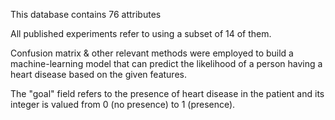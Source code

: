 This database contains 76 attributes

All published experiments refer to using a subset of 14 of them. 

Confusion matrix & other relevant methods were employed to build a machine-learning model that can predict the likelihood of a person having a heart disease based on the given features.

The "goal" field refers to the presence of heart disease in the patient
and its integer is valued from 0 (no presence) to 1 (presence).

